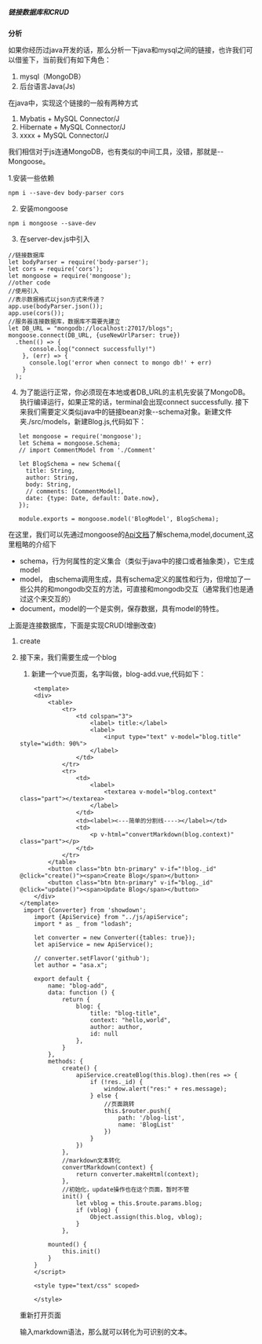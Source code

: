 ##### 链接数据库和CRUD #####
**分析**

如果你经历过java开发的话，那么分析一下java和mysql之间的链接，也许我们可以借鉴下，当前我们有如下角色：
1. mysql（MongoDB）
2. 后台语言Java(Js)

在java中，实现这个链接的一般有两种方式
1. Mybatis + MySQL Connector/J
2. Hibernate + MySQL Connector/J
3. xxxx + MySQL Connector/J

我们相信对于js连通MongoDB，也有类似的中间工具，没错，那就是--Mongoose。

1.安装一些依赖
```
npm i --save-dev body-parser cors
```
2. 安装mongoose
```
npm i mongoose --save-dev
```
3. 在server-dev.js中引入
```
//链接数据库
let bodyParser = require('body-parser');
let cors = require('cors');
let mongoose = require('mongoose');
//other code
//使用引入
//表示数据格式以json方式来传递？
app.use(bodyParser.json());
app.use(cors());
//服务器连接数据库，数据库不需要先建立
let DB_URL = "mongodb://localhost:27017/blogs";
mongoose.connect(DB_URL, {useNewUrlParser: true})
  .then(() => {
      console.log("connect successfully!")
    }, (err) => {
      console.log('error when connect to mongo db!' + err)
    }
  );
```
4. 为了能运行正常，你必须现在本地或者DB_URL的主机先安装了MongoDB。执行编译运行，如果正常的话，terminal会出现connect successfully.
接下来我们需要定义类似java中的链接bean对象--schema对象。新建文件夹./src/models，新建Blog.js,代码如下：
```
   let mongoose = require('mongoose');
   let Schema = mongoose.Schema;
   // import CommentModel from './Comment'

   let BlogSchema = new Schema({
     title: String,
     author: String,
     body: String,
     // comments: [CommentModel],
     date: {type: Date, default: Date.now},
   });

   module.exports = mongoose.model('BlogModel', BlogSchema);
```
在这里，我们可以先通过mongoose的[Api文档](https://mongoosejs.com/docs/index.html)了解schema,model,document,这里粗略的介绍下
- schema，行为何属性的定义集合（类似于java中的接口或者抽象类），它生成model
- model， 由schema调用生成，具有schema定义的属性和行为，但增加了一些公共的和mongodb交互的方法，可直接和mongodb交互（通常我们也是通过这个来交互的）
- document，model的一个是实例，保存数据，具有model的特性。

上面是连接数据库，下面是实现CRUD(增删改查)

1. create
1. 接下来，我们需要生成一个blog
    1. 新建一个vue页面，名字叫做，blog-add.vue,代码如下：
    ```
        <template>
        <div>
            <table>
                <tr>
                    <td colspan="3">
                        <label> title:</label>
                        <label>
                            <input type="text" v-model="blog.title" style="width: 90%">
                        </label>
                    </td>
                </tr>
                <tr>
                    <td>
                        <label>
                            <textarea v-model="blog.context" class="part"></textarea>
                        </label>
                    </td>
                    <td><label><---简单的分割线----></label></td>
                    <td>
                        <p v-html="convertMarkdown(blog.context)" class="part"></p>
                    </td>
                </tr>
            </table>
            <button class="btn btn-primary" v-if="!blog._id" @click="create()"><span>Create Blog</span></button>
            <button class="btn btn-primary" v-if="blog._id" @click="update()"><span>Update Blog</span></button>
        </div>
    </template>
     import {Converter} from 'showdown';
        import {ApiService} from "../js/apiService";
        import * as _ from "lodash";
    
        let converter = new Converter({tables: true});
        let apiService = new ApiService();
    
        // converter.setFlavor('github');
        let author = "asa.x";
    
        export default {
            name: "blog-add",
            data: function () {
                return {
                    blog: {
                        title: "blog-title",
                        context: "hello,world",
                        author: author,
                        id: null
                    },
                }
            },
            methods: {
                create() {
                    apiService.createBlog(this.blog).then(res => {
                        if (!res._id) {
                            window.alert("res:" + res.message);
                        } else {
                            //页面跳转
                            this.$router.push({
                                path: '/blog-list',
                                name: 'BlogList'
                            })
                        }
                    })
                },
                //markdown文本转化
                convertMarkdown(context) {
                    return converter.makeHtml(context);
                },
                //初始化，update操作也在这个页面，暂时不管
                init() {
                    let vblog = this.$route.params.blog;
                    if (vblog) {
                        Object.assign(this.blog, vblog);
                    }
                },
                
            mounted() {
                this.init()
            }
        }
        </script>
        
        <style type="text/css" scoped>
        
        </style>
   ```
   重新打开页面
   
   输入markdown语法，那么就可以转化为可识别的文本。
   
   




